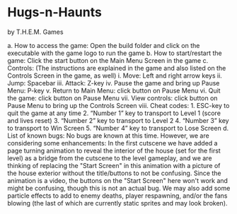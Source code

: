 # Hugs-n-Haunts
by T.H.E.M. Games

a.	How to access the game: Open the build folder and click on the executable with the game logo to run the game
b.	How to start/restart the game: Click the start button on the Main Menu Screen in the game
c.	Controls: (The instructions are explained in the game and also listed on the Controls Screen in the game, as well)
    i.	  Move: Left and right arrow keys
    ii.	  Jump: Spacebar
    iii.  Attack: Z-key
    iv.	  Pause the game and bring up Pause Menu: P-key
    v.	  Return to Main Menu: click button on Pause Menu
    vi.	  Quit the game: click button on Pause Menu
    vii.  View controls: click button on Pause Menu to bring up the Controls Screen
    viii. Cheat codes:
       1.	ESC-key to quit the game at any time
       2.	“Number 1” key to transport to Level 1 (score and lives reset)
       3.	“Number 2” key to transport to Level 2
       4.	“Number 3” key to transport to Win Screen
       5.	“Number 4” key to transport to Lose Screen
d. List of known bugs: No bugs are known at this time. However, we are considering some enhancements: In the first cutscene 
we have added a page turning animation to reveal the interior of the house (set for the first level) as a bridge from the cutscene
to the level gameplay, and we are thinking of replacing the "Start Screen" in this animation with a picture of the house exterior 
without the title/buttons to not be confusing. Since the animation is a video, the buttons on the "Start Screen" here won't work and 
might be confusing, though this is not an actual bug. We may also add some particle effects to add to enemy deaths, player respawning, 
and/or the fans blowing (the last of which are currently static sprites and may look broken).